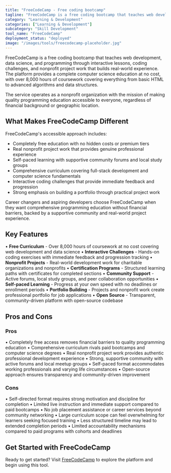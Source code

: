 ```yaml
---
title: "FreeCodeCamp - Free coding bootcamp"
tagline: "FreeCodeCamp is a free coding bootcamp that teaches web development, data science, and programming through interactive lessons, coding challenges, and nonprofit project work that builds real-world experience..."
category: "Learning & Development"
categories: ["Learning & Development"]
subcategory: "Skill Development"
tool_name: "FreeCodeCamp"
deployment_status: "deployed"
image: "/images/tools/freecodecamp-placeholder.jpg"
---
```


FreeCodeCamp is a free coding bootcamp that teaches web development, data science, and programming through interactive lessons, coding challenges, and nonprofit project work that builds real-world experience. The platform provides a complete computer science education at no cost, with over 8,000 hours of coursework covering everything from basic HTML to advanced algorithms and data structures.

The service operates as a nonprofit organization with the mission of making quality programming education accessible to everyone, regardless of financial background or geographic location.

## What Makes FreeCodeCamp Different

FreeCodeCamp's accessible approach includes:
- Completely free education with no hidden costs or premium tiers
- Real nonprofit project work that provides genuine professional experience
- Self-paced learning with supportive community forums and local study groups
- Comprehensive curriculum covering full-stack development and computer science fundamentals
- Interactive coding challenges that provide immediate feedback and progression
- Strong emphasis on building a portfolio through practical project work

Career changers and aspiring developers choose FreeCodeCamp when they want comprehensive programming education without financial barriers, backed by a supportive community and real-world project experience.

## Key Features

• **Free Curriculum** - Over 8,000 hours of coursework at no cost covering web development and data science
• **Interactive Challenges** - Hands-on coding exercises with immediate feedback and progression tracking
• **Nonprofit Projects** - Real-world development work for charitable organizations and nonprofits
• **Certification Programs** - Structured learning paths with certificates for completed sections
• **Community Support** - Active forums, local study groups, and peer collaboration opportunities
• **Self-paced Learning** - Progress at your own speed with no deadlines or enrollment periods
• **Portfolio Building** - Projects and nonprofit work create professional portfolio for job applications
• **Open Source** - Transparent, community-driven platform with open-source codebase

## Pros and Cons

### Pros
• Completely free access removes financial barriers to quality programming education
• Comprehensive curriculum rivals paid bootcamps and computer science degrees
• Real nonprofit project work provides authentic professional development experience
• Strong, supportive community with active forums and local meetup groups
• Self-paced format accommodates working professionals and varying life circumstances
• Open-source approach ensures transparency and community-driven improvement

### Cons
• Self-directed format requires strong motivation and discipline for completion
• Limited live instruction and immediate support compared to paid bootcamps
• No job placement assistance or career services beyond community networking
• Large curriculum scope can feel overwhelming for learners seeking focused training
• Less structured timeline may lead to extended completion periods
• Limited accountability mechanisms compared to paid programs with cohorts and deadlines

## Get Started with FreeCodeCamp

Ready to get started? Visit [FreeCodeCamp](https://www.freecodecamp.org/) to explore the platform and begin using this tool.